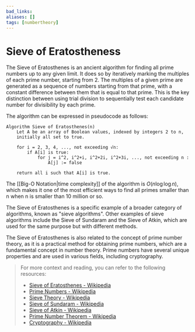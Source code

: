 ```yaml
---
bad_links: 
aliases: []
tags: [numbertheory]
---
```

# Sieve of Eratostheness

The Sieve of Eratosthenes is an ancient algorithm for finding all prime numbers up to any given limit. It does so by iteratively marking the multiples of each prime number, starting from 2. The multiples of a given prime are generated as a sequence of numbers starting from that prime, with a constant difference between them that is equal to that prime. This is the key distinction between using trial division to sequentially test each candidate number for divisibility by each prime.

The algorithm can be expressed in pseudocode as follows:

```
Algorithm Sieve of Eratosthenes(n)
    Let A be an array of Boolean values, indexed by integers 2 to n,
    initially all set to true.
    
    for i = 2, 3, 4, ..., not exceeding √n:
        if A[i] is true:
            for j = i^2, i^2+i, i^2+2i, i^2+3i, ..., not exceeding n :
                A[j] := false

    return all i such that A[i] is true.
```

The [[Big-O Notation|time complexity]] of the algorithm is $O(n \log \log n)$, which makes it one of the most efficient ways to find all primes smaller than n when n is smaller than 10 million or so.

The Sieve of Eratosthenes is a specific example of a broader category of algorithms, known as "sieve algorithms". Other examples of sieve algorithms include the Sieve of Sundaram and the Sieve of Atkin, which are used for the same purpose but with different methods.

The Sieve of Eratosthenes is also related to the concept of prime number theory, as it is a practical method for obtaining prime numbers, which are a fundamental concept in number theory. Prime numbers have several unique properties and are used in various fields, including cryptography.

> For more context and reading, you can refer to the following resources:
> - [Sieve of Eratosthenes - Wikipedia](https://www.google.com/search?q=Sieve+of+Eratosthenes)
> - [Prime Numbers - Wikipedia](https://www.google.com/search?q=Prime+Numbers)
> - [Sieve Theory - Wikipedia](https://www.google.com/search?q=Sieve+Theory)
> - [Sieve of Sundaram - Wikipedia](https://www.google.com/search?q=Sieve+of+Sundaram)
> - [Sieve of Atkin - Wikipedia](https://www.google.com/search?q=Sieve+of+Atkin)
> - [Prime Number Theorem - Wikipedia](https://www.google.com/search?q=Prime+Number+Theorem)
> - [Cryptography - Wikipedia](https://www.google.com/search?q=Cryptography)